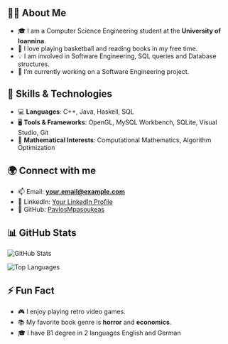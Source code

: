 ## 👨‍💻 About Me
- 🎓 I am a Computer Science Engineering student at the **University of Ioannina**.
- 🏀 I love playing basketball and reading books in my free time.
- 💡 I am involved in Software Engineering, SQL queries and Database structures.
- 🌱 I’m currently working on a Software Engineering project.



## 🚀 Skills & Technologies
- 💻 **Languages**: C++, Java, Haskell, SQL
- 🖥 **Tools & Frameworks**: OpenGL, MySQL Workbench, SQLite, Visual Studio, Git
- 🔢 **Mathematical Interests**: Computational Mathematics, Algorithm Optimization

## 🌍 Connect with me
- 📫 Email: **your.email@example.com**  
- 🔗 LinkedIn: [Your LinkedIn Profile](https://www.linkedin.com/in/yourprofile)  
- 🔗 GitHub: [PavlosMpasoukeas](https://github.com/PavlosMpasoukeas)

## 📊 GitHub Stats
![GitHub Stats](https://github-readme-stats.vercel.app/api?username=PavlosMpasoukeas&show_icons=true&theme=radical)

![Top Languages](https://github-readme-stats.vercel.app/api/top-langs/?username=PavlosMpasoukeas&layout=compact&theme=radical)

## ⚡ Fun Fact
- 🎮 I enjoy playing retro video games.
- 📚 My favorite book genre is **horror** and **economics**.
- 🎓 I have  B1 degree in 2 languages English and German  
